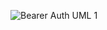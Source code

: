 ![Bearer Auth UML 1](https://user-images.githubusercontent.com/63610026/96044089-c1ebce00-0e24-11eb-81bd-cb7f55978e8f.png)
